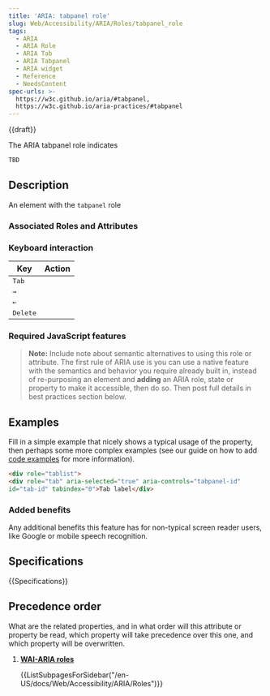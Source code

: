 ```yaml
---
title: 'ARIA: tabpanel role'
slug: Web/Accessibility/ARIA/Roles/tabpanel_role
tags:
  - ARIA
  - ARIA Role
  - ARIA Tab
  - ARIA Tabpanel
  - ARIA widget
  - Reference
  - NeedsContent
spec-urls: >-
  https://w3c.github.io/aria/#tabpanel,
  https://w3c.github.io/aria-practices/#tabpanel
---
```

{{draft}}

The ARIA tabpanel role indicates

```html
TBD
```

## Description

An element with the `tabpanel` role

### Associated Roles and Attributes

### Keyboard interaction

| Key               | Action |
| ----------------- | ------ |
| <kbd>Tab</kbd>    |        |
| <kbd>→</kbd>      |        |
| <kbd>←</kbd>      |        |
| <kbd>Delete</kbd> |        |

### Required JavaScript features

> **Note:** Include note about semantic alternatives to using this role or attribute. The first rule of ARIA use is you can use a native feature with the semantics and behavior you require already built in, instead of re-purposing an element and **adding** an ARIA role, state or property to make it accessible, then do so. Then post full details in best practices section below.

## Examples

Fill in a simple example that nicely shows a typical usage of the property, then perhaps some more complex examples (see our guide on how to add [code examples](/en-US/docs/MDN/Structures/Code_examples) for more information).

```html
<div role="tablist">
<div role="tab" aria-selected="true" aria-controls="tabpanel-id"
id="tab-id" tabindex="0">Tab label</div>
```

### Added benefits

Any additional benefits this feature has for non-typical screen reader users, like Google or mobile speech recognition.

## Specifications

{{Specifications}}

## Precedence order

What are the related properties, and in what order will this attribute or property be read, which property will take precedence over this one, and which property will be overwritten.

<section id="Quick_links">

1. [**WAI-ARIA roles**](/en-US/docs/Web/Accessibility/ARIA/Roles)

    {{ListSubpagesForSidebar("/en-US/docs/Web/Accessibility/ARIA/Roles")}}

</section>
